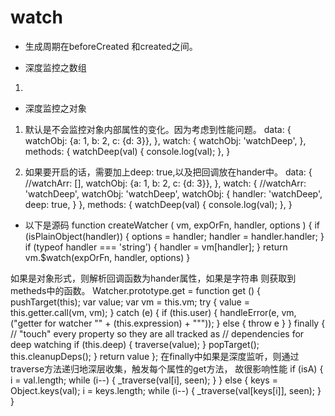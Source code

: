 # watch

- 生成周期在beforeCreated 和created之间。
    
- 深度监控之数组
1. 
- 深度监控之对象
1. 默认是不会监控对象内部属性的变化。因为考虑到性能问题。
data: {
    watchObj: {a: 1, b: 2, c: {d: 3}},
},
watch: {
    watchObj: 'watchDeep',
},
methods: {
    watchDeep(val) {
      console.log(val);
    },
}

2. 如果要开启的话，需要加上deep: true,以及把回调放在hander中。
data: {
    //watchArr: [],
    watchObj: {a: 1, b: 2, c: {d: 3}},
},
watch: {
    //watchArr: 'watchDeep',
    watchObj: 'watchDeep',
    watchObj: {
      handler: 'watchDeep',
      deep: true,
    }
},
methods: {
    watchDeep(val) {
      console.log(val);
    },
}
- 以下是源码
 function createWatcher (
    vm,
    expOrFn,
    handler,
    options
  ) {
    if (isPlainObject(handler)) {
      options = handler;
      handler = handler.handler;
    }
    if (typeof handler === 'string') {
      handler = vm[handler];
    }
    return vm.$watch(expOrFn, handler, options)
}

 如果是对象形式，则解析回调函数为hander属性，如果是字符串
 则获取到metheds中的函数。
 Watcher.prototype.get = function get () {
     pushTarget(this);
     var value;
     var vm = this.vm;
     try {
       value = this.getter.call(vm, vm);
     } catch (e) {
       if (this.user) {
         handleError(e, vm, ("getter for watcher \"" + (this.expression) + "\""));
       } else {
         throw e
       }
     } finally {
       // "touch" every property so they are all tracked as
       // dependencies for deep watching
       if (this.deep) {
         traverse(value);
       }
       popTarget();
       this.cleanupDeps();
     }
     return value
};
在finally中如果是深度监听，则通过traverse方法递归地深层收集，触发每个属性的get方法，
故很影响性能
if (isA) {
      i = val.length;
      while (i--) { _traverse(val[i], seen); }
    } else {
      keys = Object.keys(val);
      i = keys.length;
      while (i--) { _traverse(val[keys[i]], seen); }
}
